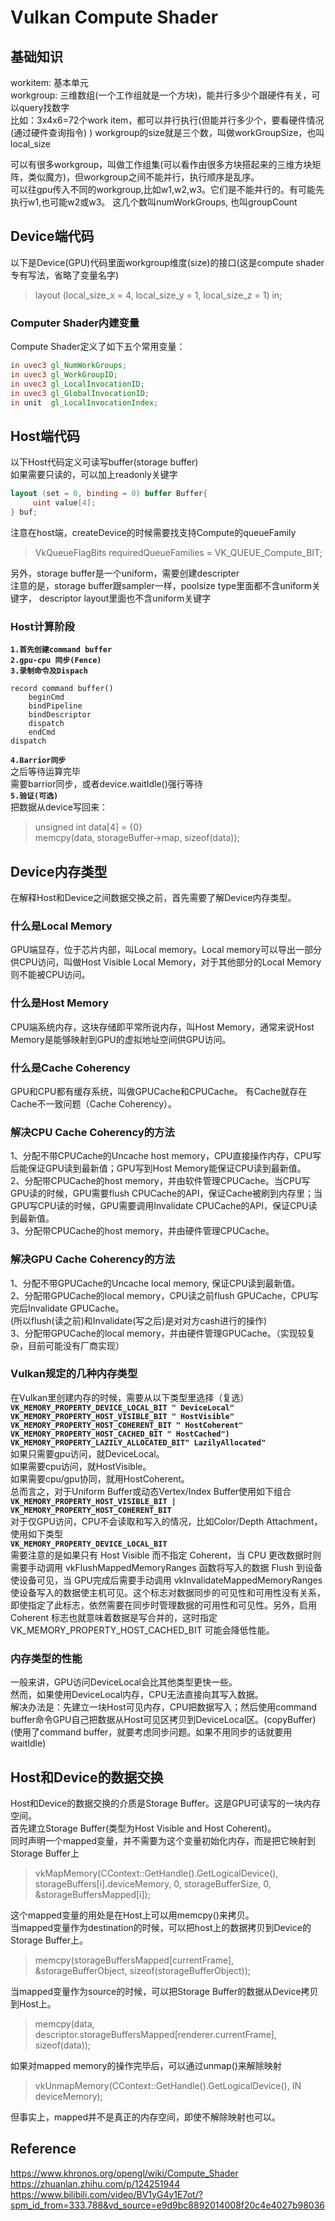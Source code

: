 # Vulkan Compute Shader

## 基础知识
workitem: 基本单元  
workgroup: 三维数组(一个工作组就是一个方块)，能并行多少个跟硬件有关，可以query找数字  
比如：3x4x6=72个work item，都可以并行执行(但能并行多少个，要看硬件情况(通过硬件查询指令) )
workgroup的size就是三个数，叫做workGroupSize，也叫local_size

可以有很多workgroup，叫做工作组集(可以看作由很多方块搭起来的三维方块矩阵，类似魔方)，但workgroup之间不能并行，执行顺序是乱序。  
可以往gpu传入不同的workgroup,比如w1,w2,w3。它们是不能并行的。有可能先执行w1,也可能w2或w3。 
这几个数叫numWorkGroups, 也叫groupCount  

## Device端代码
以下是Device(GPU)代码里面workgroup维度(size)的接口(这是compute shader专有写法，省略了变量名字)  
> layout (local_size_x = 4, local_size_y = 1, local_size_z = 1) in;

### Computer Shader内建变量
Compute Shader定义了如下五个常用变量：  
```glsl
in uvec3 gl_NumWorkGroups;
in uvec3 gl_WorkGroupID;
in uvec3 gl_LocalInvocationID;
in uvec3 gl_GlobalInvocationID;
in unit  gl_LocalInvocationIndex;
```



## Host端代码
以下Host代码定义可读写buffer(storage buffer)  
如果需要只读的，可以加上readonly关键字  
```glsl
layout (set = 0, binding = 0) buffer Buffer{  
     uint value[4];
} buf;
```
注意在host端，createDevice的时候需要找支持Compute的queueFamily  
> VkQueueFlagBits requiredQueueFamilies = VK_QUEUE_Compute_BIT;  

另外，storage buffer是一个uniform，需要创建descripter  
注意的是，storage buffer跟sampler一样，poolsize type里面都不含uniform关键字， descriptor layout里面也不含uniform关键字  

### Host计算阶段   
**`1.首先创建command buffer`**  
**`2.gpu-cpu 同步(Fence)`**  
**`3.录制命令及Dispach`**  
```
record command buffer()
    beginCmd
    bindPipeline
    bindDescriptor
    dispatch
    endCmd
dispatch
```
**`4.Barrior同步`**  
之后等待运算完毕  
需要barrior同步，或者device.waitIdle()强行等待  
**`5.验证(可选)`**  
把数据从device写回来：  
> unsigned int data[4] = {0}  
> memcpy(data, storageBuffer->map, sizeof(data));  

## Device内存类型
在解释Host和Device之间数据交换之前，首先需要了解Device内存类型。
### 什么是Local Memory
GPU端显存，位于芯片内部，叫Local memory。Local memory可以导出一部分供CPU访问，叫做Host Visible Local Memory，对于其他部分的Local Memory则不能被CPU访问。  
### 什么是Host Memory
CPU端系统内存，这块存储即平常所说内存，叫Host Memory，通常来说Host Memory是能够映射到GPU的虚拟地址空间供GPU访问。
### 什么是Cache Coherency
GPU和CPU都有缓存系统，叫做GPUCache和CPUCache。
有Cache就存在Cache不一致问题（Cache Coherency）。  
### 解决CPU Cache Coherency的方法
1、分配不带CPUCache的Uncache host memory，CPU直接操作内存，CPU写后能保证GPU读到最新值；GPU写到Host Memory能保证CPU读到最新值。  
2、分配带CPUCache的host memory，并由软件管理CPUCache。当CPU写GPU读的时候，GPU需要flush CPUCache的API，保证Cache被刷到内存里；当GPU写CPU读的时候，GPU需要调用Invalidate CPUCache的API，保证CPU读到最新值。  
3、分配带CPUCache的host memory，并由硬件管理CPUCache。  
### 解决GPU Cache Coherency的方法
1、分配不带GPUCache的Uncache local memory, 保证CPU读到最新值。  
2、分配带GPUCache的local memory，CPU读之前flush GPUCache，CPU写完后Invalidate GPUCache。  
(所以flush(读之前)和Invalidate(写之后)是对对方cash进行的操作)  
3、分配带GPUCache的local memory，并由硬件管理GPUCache。（实现较复杂，目前可能没有厂商实现）  
### Vulkan规定的几种内存类型
在Vulkan里创建内存的时候，需要从以下类型里选择（复选）  
**`VK_MEMORY_PROPERTY_DEVICE_LOCAL_BIT " DeviceLocal"`**  
**`VK_MEMORY_PROPERTY_HOST_VISIBLE_BIT " HostVisible"`**  
**`VK_MEMORY_PROPERTY_HOST_COHERENT_BIT " HostCoherent"`**  
**`VK_MEMORY_PROPERTY_HOST_CACHED_BIT " HostCached")`**  
**`VK_MEMORY_PROPERTY_LAZILY_ALLOCATED_BIT" LazilyAllocated"`**  
如果只需要gpu访问，就DeviceLocal。  
如果需要cpu访问，就HostVisible。  
如果需要cpu/gpu协同，就用HostCoherent。  
总而言之，对于Uniform Buffer或动态Vertex/Index Buffer使用如下组合  
**`VK_MEMORY_PROPERTY_HOST_VISIBLE_BIT | VK_MEMORY_PROPERTY_HOST_COHERENT_BIT`**  
对于仅GPU访问，CPU不会读取和写入的情况，比如Color/Depth Attachment，使用如下类型  
**`VK_MEMORY_PROPERTY_DEVICE_LOCAL_BIT`**   
需要注意的是如果只有 Host Visible 而不指定 Coherent，当 CPU 更改数据时则需要手动调用 vkFlushMappedMemoryRanges 函数将写入的数据 Flush 到设备使设备可见，当 GPU完成后需要手动调用 vkInvalidateMappedMemoryRanges 使设备写入的数据使主机可见。这个标志对数据同步的可见性和可用性没有关系，即使指定了此标志，依然需要在同步时管理数据的可用性和可见性。另外，启用 Coherent 标志也就意味着数据是写合并的，这时指定 VK_MEMORY_PROPERTY_HOST_CACHED_BIT 可能会降低性能。  
### 内存类型的性能
一般来讲，GPU访问DeviceLocal会比其他类型更快一些。  
然而，如果使用DeviceLocal内存，CPU无法直接向其写入数据。  
解决办法是：先建立一块Host可见内存，CPU把数据写入；然后使用command buffer命令GPU自己把数据从Host可见区拷贝到DeviceLocal区。(copyBuffer)    
(使用了command buffer，就要考虑同步问题。如果不用同步的话就要用waitIdle)

## Host和Device的数据交换
Host和Device的数据交换的介质是Storage Buffer。这是GPU可读写的一块内存空间。  
首先建立Storage Buffer(类型为Host Visible and Host Coherent)。  
同时声明一个mapped变量，并不需要为这个变量初始化内存，而是把它映射到Storage Buffer上
> vkMapMemory(CContext::GetHandle().GetLogicalDevice(), storageBuffers[i].deviceMemory, 0, storageBufferSize, 0, &storageBuffersMapped[i]);

这个mapped变量的用处是在Host上可以用memcpy()来拷贝。  
当mapped变量作为destination的时候，可以把host上的数据拷贝到Device的Storage Buffer上。  
> memcpy(storageBuffersMapped[currentFrame], &storageBufferObject, sizeof(storageBufferObject));

当mapped变量作为source的时候，可以把Storage Buffer的数据从Device拷贝到Host上。  
> memcpy(data, descriptor.storageBuffersMapped[renderer.currentFrame], sizeof(data));

如果对mapped memory的操作完毕后，可以通过unmap()来解除映射  
> vkUnmapMemory(CContext::GetHandle().GetLogicalDevice(), IN deviceMemory);

但事实上，mapped并不是真正的内存空间，即使不解除映射也可以。  



## Reference
https://www.khronos.org/opengl/wiki/Compute_Shader  
https://zhuanlan.zhihu.com/p/124251944  
https://www.bilibili.com/video/BV1yG4y1E7ot/?spm_id_from=333.788&vd_source=e9d9bc8892014008f20c4e4027b98036  



